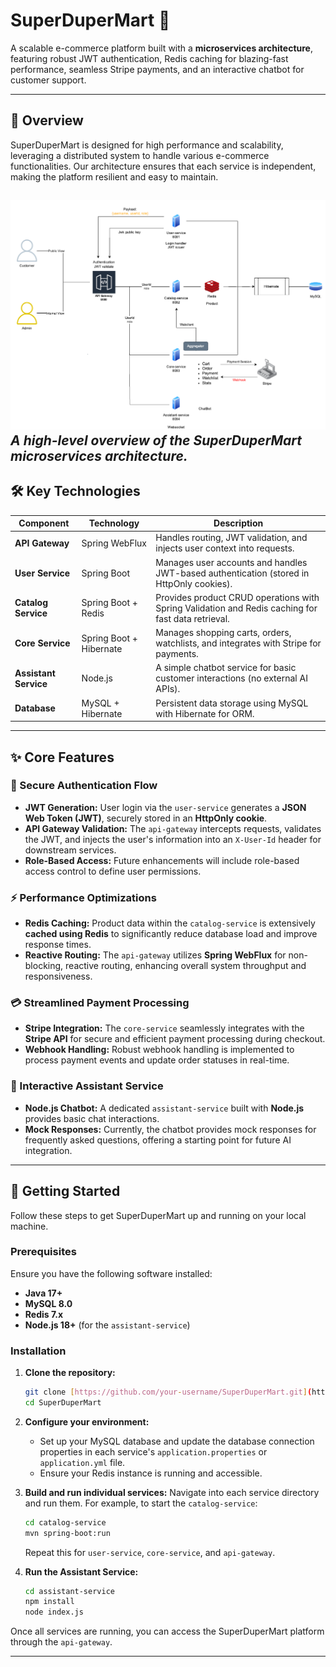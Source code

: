 # SuperDuperMart 🛒

A scalable e-commerce platform built with a **microservices architecture**, featuring robust JWT authentication, Redis caching for blazing-fast performance, seamless Stripe payments, and an interactive chatbot for customer support.

---

## 🌟 Overview

SuperDuperMart is designed for high performance and scalability, leveraging a distributed system to handle various e-commerce functionalities. Our architecture ensures that each service is independent, making the platform resilient and easy to maintain.

![Architecture Diagram](System_Structure_Diagram.png)  
*A high-level overview of the SuperDuperMart microservices architecture.*
---

## 🛠️ Key Technologies

| Component           | Technology                          | Description                                                                  |
|---------------------|-------------------------------------|------------------------------------------------------------------------------|
| **API Gateway** | Spring WebFlux                      | Handles routing, JWT validation, and injects user context into requests.       |
| **User Service** | Spring Boot                         | Manages user accounts and handles JWT-based authentication (stored in HttpOnly cookies). |
| **Catalog Service** | Spring Boot + Redis                 | Provides product CRUD operations with Spring Validation and Redis caching for fast data retrieval. |
| **Core Service** | Spring Boot + Hibernate             | Manages shopping carts, orders, watchlists, and integrates with Stripe for payments. |
| **Assistant Service**| Node.js                             | A simple chatbot service for basic customer interactions (no external AI APIs). |
| **Database** | MySQL + Hibernate                   | Persistent data storage using MySQL with Hibernate for ORM.                  |

---

## ✨ Core Features

### 🔐 Secure Authentication Flow
* **JWT Generation:** User login via the `user-service` generates a **JSON Web Token (JWT)**, securely stored in an **HttpOnly cookie**.
* **API Gateway Validation:** The `api-gateway` intercepts requests, validates the JWT, and injects the user's information into an `X-User-Id` header for downstream services.
* **Role-Based Access:** Future enhancements will include role-based access control to define user permissions.

### ⚡ Performance Optimizations
* **Redis Caching:** Product data within the `catalog-service` is extensively **cached using Redis** to significantly reduce database load and improve response times.
* **Reactive Routing:** The `api-gateway` utilizes **Spring WebFlux** for non-blocking, reactive routing, enhancing overall system throughput and responsiveness.

### 💳 Streamlined Payment Processing
* **Stripe Integration:** The `core-service` seamlessly integrates with the **Stripe API** for secure and efficient payment processing during checkout.
* **Webhook Handling:** Robust webhook handling is implemented to process payment events and update order statuses in real-time.

### 🤖 Interactive Assistant Service
* **Node.js Chatbot:** A dedicated `assistant-service` built with **Node.js** provides basic chat interactions.
* **Mock Responses:** Currently, the chatbot provides mock responses for frequently asked questions, offering a starting point for future AI integration.

---

## 🚀 Getting Started

Follow these steps to get SuperDuperMart up and running on your local machine.

### Prerequisites

Ensure you have the following software installed:

* **Java 17+**
* **MySQL 8.0**
* **Redis 7.x**
* **Node.js 18+** (for the `assistant-service`)

### Installation

1.  **Clone the repository:**
    ```bash
    git clone [https://github.com/your-username/SuperDuperMart.git](https://github.com/your-username/SuperDuperMart.git)
    cd SuperDuperMart
    ```

2.  **Configure your environment:**
    * Set up your MySQL database and update the database connection properties in each service's `application.properties` or `application.yml` file.
    * Ensure your Redis instance is running and accessible.

3.  **Build and run individual services:**
    Navigate into each service directory and run them. For example, to start the `catalog-service`:

    ```bash
    cd catalog-service
    mvn spring-boot:run
    ```
    Repeat this for `user-service`, `core-service`, and `api-gateway`.

4.  **Run the Assistant Service:**
    ```bash
    cd assistant-service
    npm install
    node index.js
    ```

Once all services are running, you can access the SuperDuperMart platform through the `api-gateway`.

---